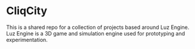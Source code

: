 # CliqCity

This is a shared repo for a collection of projects based around Luz Engine. Luz Engine is a 3D game and simulation engine used for prototyping and experimentation.
